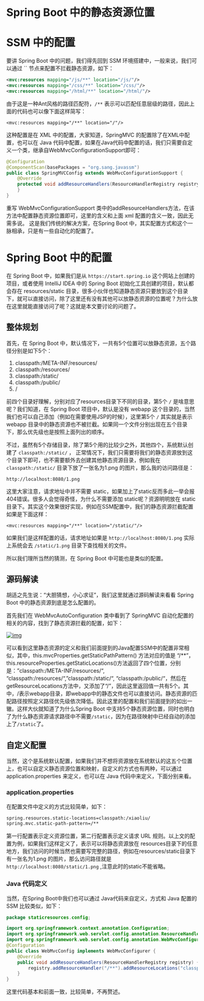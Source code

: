 # Spring Boot 中的静态资源位置

# SSM 中的配置

要讲 Spring Boot 中的问题，我们得先回到 SSM 环境搭建中，一般来说，我们可以通过 `` 节点来配置不拦截静态资源，如下：

```xml
<mvc:resources mapping="/js/**" location="/js/"/>
<mvc:resources mapping="/css/**" location="/css/"/>
<mvc:resources mapping="/html/**" location="/html/"/>
```

由于这是一种Ant风格的路径匹配符，`/**` 表示可以匹配任意层级的路径，因此上面的代码也可以像下面这样简写：

```
<mvc:resources mapping="/**" location="/"/>
```

这种配置是在 XML 中的配置，大家知道，SpringMVC 的配置除了在XML中配置，也可以在 Java 代码中配置，如果在Java代码中配置的话，我们只需要自定义一个类，继承自WebMvcConfigurationSupport即可：

```java
@Configuration
@ComponentScan(basePackages = "org.sang.javassm")
public class SpringMVCConfig extends WebMvcConfigurationSupport {    
	@Override    
	protected void addResourceHandlers(ResourceHandlerRegistry registry) {        			registry.addResourceHandler("/**").addResourceLocations("/");   
    }
}
```

重写 WebMvcConfigurationSupport 类中的addResourceHandlers方法，在该方法中配置静态资源位置即可，这里的含义和上面 xml 配置的含义一致，因此无需多说。
这是我们传统的解决方案，在Spring Boot 中，其实配置方式和这个一脉相承，只是有一些自动化的配置了。

# Spring Boot 中的配置

在 Spring Boot 中，如果我们是从 `https://start.spring.io` 这个网站上创建的项目，或者使用 IntelliJ IDEA 中的 Spring Boot 初始化工具创建的项目，默认都会存在 resources/static 目录，很多小伙伴也知道静态资源只要放到这个目录下，就可以直接访问，除了这里还有没有其他可以放静态资源的位置呢？为什么放在这里就能直接访问了呢？这就是本文要讨论的问题了。

## 整体规划

首先，在 Spring Boot 中，默认情况下，一共有5个位置可以放静态资源，五个路径分别是如下5个：

1. classpath:/META-INF/resources/
2. classpath:/resources/
3. classpath:/static/
4. classpath:/public/
5. /

前四个目录好理解，分别对应了resources目录下不同的目录，第5个 `/` 是啥意思呢？我们知道，在 Spring Boot 项目中，默认是没有 webapp 这个目录的，当然我们也可以自己添加（例如在需要使用JSP的时候），这里第5个 `/` 其实就是表示 webapp 目录中的静态资源也不被拦截。如果同一个文件分别出现在五个目录下，那么优先级也是按照上面列出的顺序。

不过，虽然有5个存储目录，除了第5个用的比较少之外，其他四个，系统默认创建了 `classpath:/static/` ， 正常情况下，我们只需要将我们的静态资源放到这个目录下即可，也不需要额外去创建其他静态资源目录，例如我在 `classpath:/static/` 目录下放了一张名为1.png 的图片，那么我的访问路径是：

```
http://localhost:8080/1.png
```

这里大家注意，请求地址中并不需要 static，如果加上了static反而多此一举会报404错误。很多人会觉得奇怪，为什么不需要添加 static呢？资源明明放在 static 目录下。其实这个效果很好实现，例如在SSM配置中，我们的静态资源拦截配置如果是下面这样：

```
<mvc:resources mapping="/**" location="/static/"/>
```

如果我们是这样配置的话，请求地址如果是 `http://localhost:8080/1.png` 实际上系统会去 `/static/1.png` 目录下查找相关的文件。

所以我们理所当然的猜测，在 Spring Boot 中可能也是类似的配置。

## 源码解读

胡适之先生说：“大胆猜想，小心求证”，我们这里就通过源码解读来看看 Spring Boot 中的静态资源到底是怎么配置的。

首先我们在 WebMvcAutoConfiguration 类中看到了 SpringMVC 自动化配置的相关的内容，找到了静态资源拦截的配置，如下：

[![img](http://www.javaboy.org/images/sb/21-1.png)](http://www.javaboy.org/images/sb/21-1.png)

可以看到这里静态资源的定义和我们前面提到的Java配置SSM中的配置非常相似，其中，this.mvcProperties.getStaticPathPattern() 方法对应的值是 “/**”，this.resourceProperties.getStaticLocations()方法返回了四个位置，分别是：”classpath:/META-INF/resources/“, “classpath:/resources/“,”classpath:/static/“, “classpath:/public/“，然后在getResourceLocations方法中，又添加了“/”，因此这里返回值一共有5个。其中，/表示webapp目录，即webapp中的静态文件也可以直接访问。静态资源的匹配路径按照定义路径优先级依次降低。因此这里的配置和我们前面提到的如出一辙。这样大伙就知道了为什么Spring Boot 中支持5个静态资源位置，同时也明白了为什么静态资源请求路径中不需要`/static`，因为在路径映射中已经自动的添加上了`/static`了。

## 自定义配置

当然，这个是系统默认配置，如果我们并不想将资源放在系统默认的这五个位置上，也可以自定义静态资源位置和映射，自定义的方式也有两种，可以通过 application.properties 来定义，也可以在 Java 代码中来定义，下面分别来看。

### application.properties

在配置文件中定义的方式比较简单，如下：

```xml
spring.resources.static-locations=classpath:/xiaoliu/
spring.mvc.static-path-pattern=/**
```

第一行配置表示定义资源位置，第二行配置表示定义请求 URL 规则。以上文的配置为例，如果我们这样定义了，表示可以将静态资源放在 resources目录下的任意地方，我们访问的时候当然也需要写完整的路径，例如在resources/static目录下有一张名为1.png 的图片，那么访问路径就是 `http://localhost:8080/static/1.png` ,注意此时的static不能省略。

### Java 代码定义

当然，在Spring Boot中我们也可以通过 Java代码来自定义，方式和 Java 配置的 SSM 比较类似，如下：

```java
package staticresources.config;

import org.springframework.context.annotation.Configuration;
import org.springframework.web.servlet.config.annotation.ResourceHandlerRegistry;
import org.springframework.web.servlet.config.annotation.WebMvcConfigurer;
@Configuration
public class WebMvcConfig implements WebMvcConfigurer {
    @Override
    public void addResourceHandlers(ResourceHandlerRegistry registry) {
        registry.addResourceHandler("/**").addResourceLocations("classpath:/xiaoliu/");
    }
}

```

这里代码基本和前面一致，比较简单，不再赘述。

